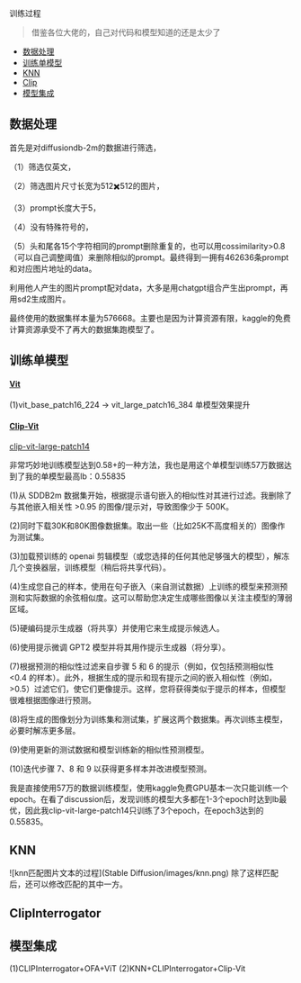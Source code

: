 训练过程
>借鉴各位大佬的，自己对代码和模型知道的还是太少了

* [数据处理](#数据处理)
* [训练单模型](#训练单模型)
* [KNN](#KNN)
* [Clip](#Clip)
* [模型集成](#模型集成)


## 数据处理
首先是对diffusiondb-2m的数据进行筛选，

（1）筛选仅英文，

（2）筛选图片尺寸长宽为512✖️512的图片，

（3）prompt长度大于5，

（4）没有特殊符号的，

（5）头和尾各15个字符相同的prompt删除重复的，也可以用cossimilarity>0.8（可以自己调整阈值）来删除相似的prompt。最终得到一拥有462636条prompt和对应图片地址的data。

利用他人产生的图片prompt配对data，大多是用chatgpt组合产生出prompt，再用sd2生成图片。

最终使用的数据集样本量为576668。主要也是因为计算资源有限，kaggle的免费计算资源承受不了再大的数据集跑模型了。


## 训练单模型
#### [Vit]()
(1)vit_base_patch16_224 -> vit_large_patch16_384 单模型效果提升

#### [Clip-Vit]()
[clip-vit-large-patch14](https://www.kaggle.com/competitions/stable-diffusion-image-to-prompts/discussion/398529)

非常巧妙地训练模型达到0.58+的一种方法，我也是用这个单模型训练57万数据达到了我的单模型最高lb：0.55835

(1)从 SDDB2m 数据集开始，根据提示语句嵌入的相似性对其进行过滤。我删除了与其他嵌入相关性 >0.95 的图像/提示对，导致图像少于 500K。

(2)同时下载30K和80K图像数据集。取出一些（比如25K不高度相关的）图像作为测试集。

(3)加载预训练的 openai 剪辑模型（或您选择的任何其他足够强大的模型），解冻几个变换器层，训练模型（稍后将共享代码）。

(4)生成您自己的样本，使用在句子嵌入（来自测试数据）上训练的模型来预测预测和实际数据的余弦相似度。这可以帮助您决定生成哪些图像以关注主模型的薄弱区域。

(5)硬编码提示生成器（将共享）并使用它来生成提示候选人。

(6)使用提示微调 GPT2 模型并将其用作提示生成器（将分享）。

(7)根据预测的相似性过滤来自步骤 5 和 6 的提示（例如，仅包括预测相似性 <0.4 的样本）。此外，根据生成的提示和现有提示之间的嵌入相似性（例如，>0.5）过滤它们，使它们更像提示。这样，您将获得类似于提示的样本，但模型很难根据图像进行预测。

(8)将生成的图像划分为训练集和测试集，扩展这两个数据集。再次训练主模型，必要时解冻更多层。

(9)使用更新的测试数据和模型训练新的相似性预测模型。

(10)迭代步骤 7、8 和 9 以获得更多样本并改进模型预测。

我是直接使用57万的数据训练模型，使用kaggle免费GPU基本一次只能训练一个epoch。在看了discussion后，发现训练的模型大多都在1-3个epoch时达到lb最优，因此我clip-vit-large-patch14只训练了3个epoch，在epoch3达到的0.55835。

## KNN
![knn匹配图片文本的过程](Stable Diffusion/images/knn.png)
除了这样匹配后，还可以修改匹配的其中一方。

## ClipInterrogator

## 模型集成
(1)CLIPInterrogator+OFA+ViT
(2)KNN+CLIPInterrogator+Clip-Vit



